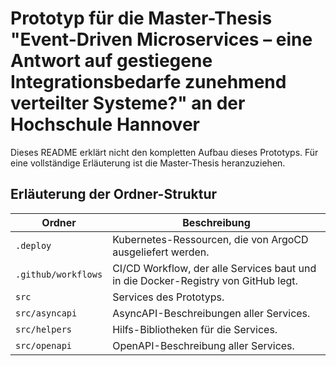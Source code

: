 # Prototyp für die Master-Thesis "Event-Driven Microservices – eine Antwort auf gestiegene Integrationsbedarfe zunehmend verteilter Systeme?" an der Hochschule Hannover

Dieses README erklärt nicht den kompletten Aufbau dieses Prototyps. Für eine vollständige Erläuterung ist die Master-Thesis heranzuziehen.

## Erläuterung der Ordner-Struktur

| Ordner              | Beschreibung                                                                       |
| ------------------- | ---------------------------------------------------------------------------------- |
| `.deploy`           | Kubernetes-Ressourcen, die von ArgoCD ausgeliefert werden.                         |
| `.github/workflows` | CI/CD Workflow, der alle Services baut und in die Docker-Registry von GitHub legt. |
| `src`               | Services des Prototyps.                                                            |
| `src/asyncapi`      | AsyncAPI-Beschreibungen aller Services.                                            |
| `src/helpers`       | Hilfs-Bibliotheken für die Services.                                               |
| `src/openapi`       | OpenAPI-Beschreibung aller Services.                                               |
